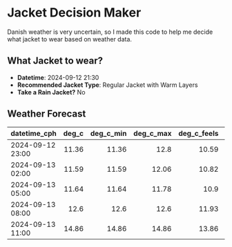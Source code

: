 # Jacket Decision Maker

Danish weather is very uncertain, so I made this code to help me decide what jacket to wear based on weather data.

## What Jacket to wear?

- **Datetime**: 2024-09-12 21:30
- **Recommended Jacket Type**: Regular Jacket with Warm Layers
- **Take a Rain Jacket?** No

## Weather Forecast
| datetime_cph     |   deg_c |   deg_c_min |   deg_c_max |   deg_c_feels | weather   | wind   | rain   |
|:-----------------|--------:|------------:|------------:|--------------:|:----------|:-------|:-------|
| 2024-09-12 23:00 |   11.36 |       11.36 |       12.8  |         10.59 | Clouds    | Low    | None   |
| 2024-09-13 02:00 |   11.59 |       11.59 |       12.06 |         10.82 | Clouds    | Low    | None   |
| 2024-09-13 05:00 |   11.64 |       11.64 |       11.78 |         10.9  | Clouds    | Low    | None   |
| 2024-09-13 08:00 |   12.6  |       12.6  |       12.6  |         11.93 | Clouds    | Low    | None   |
| 2024-09-13 11:00 |   14.86 |       14.86 |       14.86 |         13.86 | Clouds    | Medium | None   |

